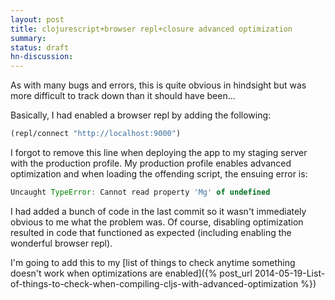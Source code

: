 ```yaml
---
layout: post
title: clojurescript+browser repl+closure advanced optimization
summary:
status: draft
hn-discussion:
---
```


As with many bugs and errors, this is quite obvious in hindsight but was more
difficult to track down than it should have been...

Basically, I had enabled a browser repl by adding the following:

```clojure
(repl/connect "http://localhost:9000")
```

I forgot to remove this line when deploying the app to my staging server with
the production profile.  My production profile enables advanced optimization and
when loading the offending script, the ensuing error is:

```javascript
Uncaught TypeError: Cannot read property 'Mg' of undefined 
```

I had added a bunch of code in the last commit so it wasn't immediately obvious
to me what the problem was.  Of course, disabling optimization resulted in code
that functioned as expected (including enabling the wonderful browser repl).

I'm going to add this to my [list of things to check anytime something doesn't
work when optimizations are enabled]({% post_url 2014-05-19-List-of-things-to-check-when-compiling-cljs-with-advanced-optimization %})
